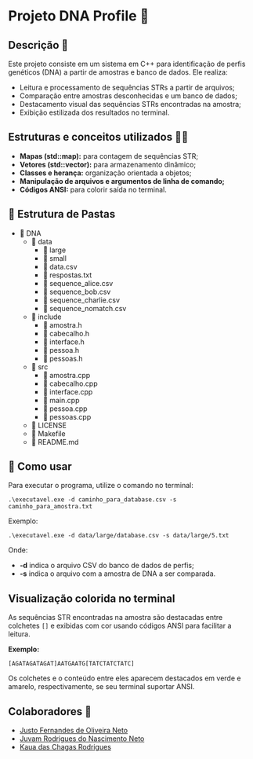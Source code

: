 <h1>Projeto DNA Profile 🧬</h1>

<h2>Descrição 🤔</h2>
<p>Este projeto consiste em um sistema em C++ para identificação de perfis genéticos (DNA) a partir de amostras e banco de dados. Ele realiza:</p>
<ul>
    <li>Leitura e processamento de sequências STRs a partir de arquivos;</li>
    <li>Comparação entre amostras desconhecidas e um banco de dados;</li>
    <li>Destacamento visual das sequências STRs encontradas na amostra;</li>
    <li>Exibição estilizada dos resultados no terminal.</li>
</ul>

<h2>Estruturas e conceitos utilizados 🧑‍💻</h2>
<ul>
    <li><strong>Mapas (std::map):</strong> para contagem de sequências STR;</li>
    <li><strong>Vetores (std::vector):</strong> para armazenamento dinâmico;</li>
    <li><strong>Classes e herança:</strong> organização orientada a objetos;</li>
    <li><strong>Manipulação de arquivos e argumentos de linha de comando;</strong></li>
    <li><strong>Códigos ANSI:</strong> para colorir saída no terminal.</li>
</ul>

<h2>📂 Estrutura de Pastas</h2>
<ul>
    <li>📂 DNA
        <ul>
            <li>📂 data
                <ul>
                    <li>📂 large</li>
                    <li>📂 small</li>
                    <li>📄 data.csv</li>
                    <li>📄 respostas.txt</li>
                    <li>📄 sequence_alice.csv</li>
                    <li>📄 sequence_bob.csv</li>
                    <li>📄 sequence_charlie.csv</li>
                    <li>📄 sequence_nomatch.csv</li>
                </ul>
            </li>
            <li>📂 include
                <ul>
                    <li>📄 amostra.h</li>
                    <li>📄 cabecalho.h</li>
                    <li>📄 interface.h</li>
                    <li>📄 pessoa.h</li>
                    <li>📄 pessoas.h</li>
                </ul>
            </li>
            <li>📂 src
                <ul>
                    <li>📄 amostra.cpp</li>
                    <li>📄 cabecalho.cpp</li>
                    <li>📄 interface.cpp</li>
                    <li>📄 main.cpp</li>
                    <li>📄 pessoa.cpp</li>
                    <li>📄 pessoas.cpp</li>
                </ul>
            </li>
            <li>📄 LICENSE</li>
            <li>📄 Makefile</li>
            <li>📄 README.md</li>
        </ul>
    </li>
</ul>

<h2>🚀 Como usar</h2>
<p>Para executar o programa, utilize o comando no terminal:</p>
<pre><code>.\executavel.exe -d caminho_para_database.csv -s caminho_para_amostra.txt</code></pre>

<p>Exemplo:</p>
<pre><code>.\executavel.exe -d data/large/database.csv -s data/large/5.txt</code></pre>

<p>Onde:</p>
<ul>
    <li><strong>-d</strong> indica o arquivo CSV do banco de dados de perfis;</li>
    <li><strong>-s</strong> indica o arquivo com a amostra de DNA a ser comparada.</li>
</ul>

<h2>Visualização colorida no terminal</h2>
<p>As sequências STR encontradas na amostra são destacadas entre colchetes <code>[]</code> e exibidas com cor usando códigos ANSI para facilitar a leitura.</p>
<p><strong>Exemplo:</strong></p>
<pre><code>[AGATAGATAGAT]AATGAATG[TATCTATCTATC]</code></pre>
<p>Os colchetes e o conteúdo entre eles aparecem destacados em verde e amarelo, respectivamente, se seu terminal suportar ANSI.</p>

<h2>Colaboradores 🤝</h2>
<ul>
    <li><a href="https://github.com/justofernandes">Justo Fernandes de Oliveira Neto</a></li>
    <li><a href="https://github.com/Juvam-Rodrigues">Juvam Rodrigues do Nascimento Neto</a></li>
    <li><a href="https://github.com/KauaRodrigues03">Kaua das Chagas Rodrigues</a></li>
</ul>
